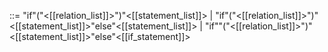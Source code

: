::= "if"("<[[relation_list]]>")"<[[statement_list]]> | "if"("<[[relation_list]]>")"<[[statement_list]]>"else"<[[statement_list]]> | "if""("<[[relation_list]]>")"<[[statement_list]]>"else"<[[if_statement]]>